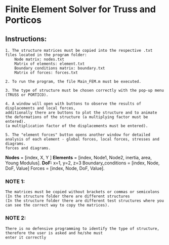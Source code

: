 # Finite Element Solver for Truss and Porticos


## Instructions:
	1. The structure matrices must be copied into the respective .txt files located in the program folder:
		Node matrix: nodes.txt
		Matrix of elements: element.txt
		Boundary conditions matrix: boundary.txt
		Matrix of forces: forces.txt

	2. To run the program, the file Main_FEM.m must be executed.

	3. The type of structure must be chosen correctly with the pop-up menu (TRUSS or PORTICO).
	
	4. A window will open with buttons to observe the results of displacements and local forces,
	additionally there are buttons to plot the structure and to animate the deformations of the structure (a multiplying factor must be entered). 
	(a multiplication factor of the displacements must be entered).

	5. The "element forces" button opens another window for detailed analysis of each element - global forces, local forces, stresses and diagrams.
	forces and diagrams.

**Nodes** = [index, X, Y ]
**Elements** = [index, Node1, Node2, inertia, area, Young Modulus].
**DoF:** x=1, y=2, z=3
Boundary_conditions = [index, Node, DoF, Value]
Forces = [index, Node, DoF, Value].


### NOTE 1:
	The matrices must be copied without brackets or commas or semicolons (In the structure folder there are different structures
	(In the structure folder there are different test structures where you can see the correct way to copy the matrices).

### NOTE 2:
	There is no defensive programming to identify the type of structure, therefore the user is asked and he/she must
	enter it correctly
